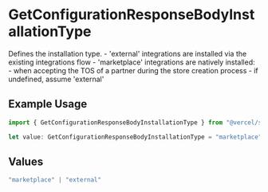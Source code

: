 # GetConfigurationResponseBodyInstallationType

Defines the installation type. - 'external' integrations are installed via the existing integrations flow - 'marketplace' integrations are natively installed: - when accepting the TOS of a partner during the store creation process - if undefined, assume 'external'

## Example Usage

```typescript
import { GetConfigurationResponseBodyInstallationType } from "@vercel/sdk/models/getconfigurationop.js";

let value: GetConfigurationResponseBodyInstallationType = "marketplace";
```

## Values

```typescript
"marketplace" | "external"
```
